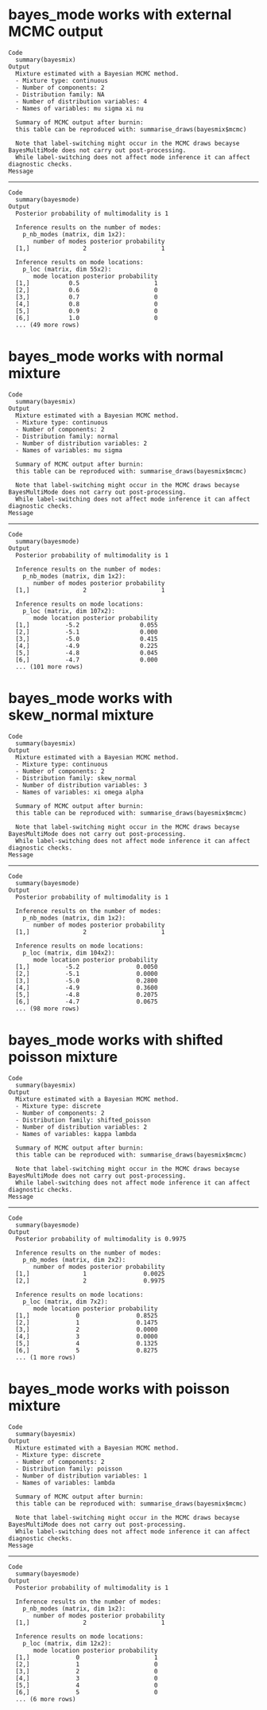 # bayes_mode works with external MCMC output

    Code
      summary(bayesmix)
    Output
      Mixture estimated with a Bayesian MCMC method.
      - Mixture type: continuous
      - Number of components: 2
      - Distribution family: NA
      - Number of distribution variables: 4
      - Names of variables: mu sigma xi nu
      
      Summary of MCMC output after burnin:
      this table can be reproduced with: summarise_draws(bayesmix$mcmc)
      
      Note that label-switching might occur in the MCMC draws becayse BayesMultiMode does not carry out post-processing. 
      While label-switching does not affect mode inference it can affect diagnostic checks.
    Message
      

---

    Code
      summary(bayesmode)
    Output
      Posterior probability of multimodality is 1 
      
      Inference results on the number of modes:
        p_nb_modes (matrix, dim 1x2): 
           number of modes posterior probability
      [1,]               2                     1
      
      Inference results on mode locations:
        p_loc (matrix, dim 55x2): 
           mode location posterior probability
      [1,]           0.5                     1
      [2,]           0.6                     0
      [3,]           0.7                     0
      [4,]           0.8                     0
      [5,]           0.9                     0
      [6,]           1.0                     0
      ... (49 more rows)

# bayes_mode works with normal mixture

    Code
      summary(bayesmix)
    Output
      Mixture estimated with a Bayesian MCMC method.
      - Mixture type: continuous
      - Number of components: 2
      - Distribution family: normal
      - Number of distribution variables: 2
      - Names of variables: mu sigma
      
      Summary of MCMC output after burnin:
      this table can be reproduced with: summarise_draws(bayesmix$mcmc)
      
      Note that label-switching might occur in the MCMC draws becayse BayesMultiMode does not carry out post-processing. 
      While label-switching does not affect mode inference it can affect diagnostic checks.
    Message
      

---

    Code
      summary(bayesmode)
    Output
      Posterior probability of multimodality is 1 
      
      Inference results on the number of modes:
        p_nb_modes (matrix, dim 1x2): 
           number of modes posterior probability
      [1,]               2                     1
      
      Inference results on mode locations:
        p_loc (matrix, dim 107x2): 
           mode location posterior probability
      [1,]          -5.2                 0.055
      [2,]          -5.1                 0.000
      [3,]          -5.0                 0.415
      [4,]          -4.9                 0.225
      [5,]          -4.8                 0.045
      [6,]          -4.7                 0.000
      ... (101 more rows)

# bayes_mode works with skew_normal mixture

    Code
      summary(bayesmix)
    Output
      Mixture estimated with a Bayesian MCMC method.
      - Mixture type: continuous
      - Number of components: 2
      - Distribution family: skew_normal
      - Number of distribution variables: 3
      - Names of variables: xi omega alpha
      
      Summary of MCMC output after burnin:
      this table can be reproduced with: summarise_draws(bayesmix$mcmc)
      
      Note that label-switching might occur in the MCMC draws becayse BayesMultiMode does not carry out post-processing. 
      While label-switching does not affect mode inference it can affect diagnostic checks.
    Message
      

---

    Code
      summary(bayesmode)
    Output
      Posterior probability of multimodality is 1 
      
      Inference results on the number of modes:
        p_nb_modes (matrix, dim 1x2): 
           number of modes posterior probability
      [1,]               2                     1
      
      Inference results on mode locations:
        p_loc (matrix, dim 104x2): 
           mode location posterior probability
      [1,]          -5.2                0.0050
      [2,]          -5.1                0.0000
      [3,]          -5.0                0.2800
      [4,]          -4.9                0.3600
      [5,]          -4.8                0.2075
      [6,]          -4.7                0.0675
      ... (98 more rows)

# bayes_mode works with shifted poisson mixture

    Code
      summary(bayesmix)
    Output
      Mixture estimated with a Bayesian MCMC method.
      - Mixture type: discrete
      - Number of components: 2
      - Distribution family: shifted_poisson
      - Number of distribution variables: 2
      - Names of variables: kappa lambda
      
      Summary of MCMC output after burnin:
      this table can be reproduced with: summarise_draws(bayesmix$mcmc)
      
      Note that label-switching might occur in the MCMC draws becayse BayesMultiMode does not carry out post-processing. 
      While label-switching does not affect mode inference it can affect diagnostic checks.
    Message
      

---

    Code
      summary(bayesmode)
    Output
      Posterior probability of multimodality is 0.9975 
      
      Inference results on the number of modes:
        p_nb_modes (matrix, dim 2x2): 
           number of modes posterior probability
      [1,]               1                0.0025
      [2,]               2                0.9975
      
      Inference results on mode locations:
        p_loc (matrix, dim 7x2): 
           mode location posterior probability
      [1,]             0                0.8525
      [2,]             1                0.1475
      [3,]             2                0.0000
      [4,]             3                0.0000
      [5,]             4                0.1325
      [6,]             5                0.8275
      ... (1 more rows)

# bayes_mode works with poisson mixture

    Code
      summary(bayesmix)
    Output
      Mixture estimated with a Bayesian MCMC method.
      - Mixture type: discrete
      - Number of components: 2
      - Distribution family: poisson
      - Number of distribution variables: 1
      - Names of variables: lambda
      
      Summary of MCMC output after burnin:
      this table can be reproduced with: summarise_draws(bayesmix$mcmc)
      
      Note that label-switching might occur in the MCMC draws becayse BayesMultiMode does not carry out post-processing. 
      While label-switching does not affect mode inference it can affect diagnostic checks.
    Message
      

---

    Code
      summary(bayesmode)
    Output
      Posterior probability of multimodality is 1 
      
      Inference results on the number of modes:
        p_nb_modes (matrix, dim 1x2): 
           number of modes posterior probability
      [1,]               2                     1
      
      Inference results on mode locations:
        p_loc (matrix, dim 12x2): 
           mode location posterior probability
      [1,]             0                     1
      [2,]             1                     0
      [3,]             2                     0
      [4,]             3                     0
      [5,]             4                     0
      [6,]             5                     0
      ... (6 more rows)

